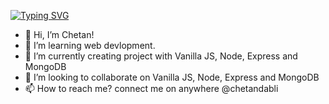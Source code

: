 <!-- <p align="center"> -->
[![Typing SVG](https://readme-typing-svg.herokuapp.com?font=Fira+Code&weight=700&size=25&pause=1000&color=6035DF&center=true&vCenter=true&width=435&lines=Hii+from+Chetan)](https://git.io/typing-svg)
<!-- </p> -->

- 👋 Hi, I’m Chetan!
- 👀 I’m learning web devlopment.
- 🌱 I’m currently creating project with Vanilla JS, Node, Express and MongoDB
- 💞️ I’m looking to collaborate on Vanilla JS, Node, Express and MongoDB
- 📫 How to reach me? connect me on anywhere @chetandabli

<!---
chetandabli/chetandabli is a ✨ special ✨ repository because its `README.md` (this file) appears on your GitHub profile.
You can click the Preview link to take a look at your changes.
--->
